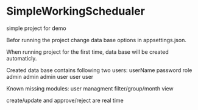 # SimpleWorkingSchedualer
simple project for demo

Befor running the project change data base options in appsettings.json.

When running project for the first time, data base will be created automaticly.

Created data base contains following two users:
userName    password    role
admin       admin       admin
user        user        user

Known missing modules:
  user managment
  filter/group/month view
  
create/update and approve/reject are real time
